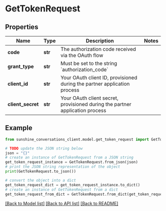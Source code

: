 # GetTokenRequest


## Properties

Name | Type | Description | Notes
------------ | ------------- | ------------- | -------------
**code** | **str** | The authorization code received via the OAuth flow | 
**grant_type** | **str** | Must be set to the string &#x60;authorization_code&#x60; | 
**client_id** | **str** | Your OAuth client ID, provisioned during the partner application process | 
**client_secret** | **str** | Your OAuth client secret, provisioned during the partner application process | 

## Example

```python
from sunshine_conversations_client.model.get_token_request import GetTokenRequest

# TODO update the JSON string below
json = "{}"
# create an instance of GetTokenRequest from a JSON string
get_token_request_instance = GetTokenRequest.from_json(json)
# print the JSON string representation of the object
print(GetTokenRequest.to_json())

# convert the object into a dict
get_token_request_dict = get_token_request_instance.to_dict()
# create an instance of GetTokenRequest from a dict
get_token_request_from_dict = GetTokenRequest.from_dict(get_token_request_dict)
```
[[Back to Model list]](../README.md#documentation-for-models) [[Back to API list]](../README.md#documentation-for-api-endpoints) [[Back to README]](../README.md)


